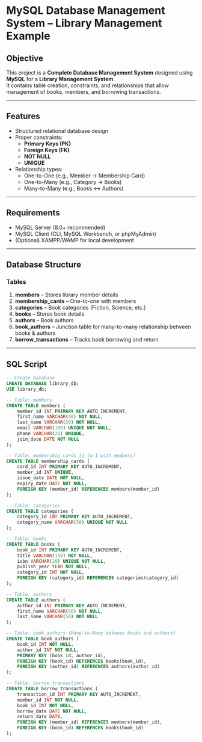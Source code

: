 # MySQL Database Management System – Library Management Example

## Objective
This project is a **Complete Database Management System** designed using **MySQL** for a **Library Management System**.  
It contains table creation, constraints, and relationships that allow management of books, members, and borrowing transactions.

---

## Features
- Structured relational database design
- Proper constraints:
  - **Primary Keys (PK)**
  - **Foreign Keys (FK)**
  - **NOT NULL**
  - **UNIQUE**
- Relationship types:
  - One-to-One (e.g., Member → Membership Card)
  - One-to-Many (e.g., Category → Books)
  - Many-to-Many (e.g., Books ↔ Authors)

---

## Requirements
- MySQL Server (8.0+ recommended)
- MySQL Client (CLI, MySQL Workbench, or phpMyAdmin)
- (Optional) XAMPP/WAMP for local development

---

## Database Structure

### Tables
1. **members** – Stores library member details  
2. **membership_cards** – One-to-one with members  
3. **categories** – Book categories (Fiction, Science, etc.)  
4. **books** – Stores book details  
5. **authors** – Book authors  
6. **book_authors** – Junction table for many-to-many relationship between books & authors  
7. **borrow_transactions** – Tracks book borrowing and return

---

## SQL Script

```sql
-- Create Database
CREATE DATABASE library_db;
USE library_db;

-- Table: members
CREATE TABLE members (
    member_id INT PRIMARY KEY AUTO_INCREMENT,
    first_name VARCHAR(50) NOT NULL,
    last_name VARCHAR(50) NOT NULL,
    email VARCHAR(100) UNIQUE NOT NULL,
    phone VARCHAR(20) UNIQUE,
    join_date DATE NOT NULL
);

-- Table: membership_cards (1-to-1 with members)
CREATE TABLE membership_cards (
    card_id INT PRIMARY KEY AUTO_INCREMENT,
    member_id INT UNIQUE,
    issue_date DATE NOT NULL,
    expiry_date DATE NOT NULL,
    FOREIGN KEY (member_id) REFERENCES members(member_id)
);

-- Table: categories
CREATE TABLE categories (
    category_id INT PRIMARY KEY AUTO_INCREMENT,
    category_name VARCHAR(50) UNIQUE NOT NULL
);

-- Table: books
CREATE TABLE books (
    book_id INT PRIMARY KEY AUTO_INCREMENT,
    title VARCHAR(150) NOT NULL,
    isbn VARCHAR(20) UNIQUE NOT NULL,
    publish_year YEAR NOT NULL,
    category_id INT NOT NULL,
    FOREIGN KEY (category_id) REFERENCES categories(category_id)
);

-- Table: authors
CREATE TABLE authors (
    author_id INT PRIMARY KEY AUTO_INCREMENT,
    first_name VARCHAR(50) NOT NULL,
    last_name VARCHAR(50) NOT NULL
);

-- Table: book_authors (Many-to-Many between books and authors)
CREATE TABLE book_authors (
    book_id INT NOT NULL,
    author_id INT NOT NULL,
    PRIMARY KEY (book_id, author_id),
    FOREIGN KEY (book_id) REFERENCES books(book_id),
    FOREIGN KEY (author_id) REFERENCES authors(author_id)
);

-- Table: borrow_transactions
CREATE TABLE borrow_transactions (
    transaction_id INT PRIMARY KEY AUTO_INCREMENT,
    member_id INT NOT NULL,
    book_id INT NOT NULL,
    borrow_date DATE NOT NULL,
    return_date DATE,
    FOREIGN KEY (member_id) REFERENCES members(member_id),
    FOREIGN KEY (book_id) REFERENCES books(book_id)
);
